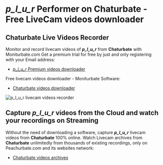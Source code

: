 # _p_l_u_r_ Performer on Chaturbate - Free LiveCam videos downloader

## Chaturbate Live Videos Recorder

Monitor and record livecam videos of **_p_l_u_r_** from **Chaturbate** with Moniturbate.com
Get a premium trial for free by just and only registering with your Email address:
* [_p_l_u_r_ Premium videos downloader](https://moniturbate.com/request-demo-licence-key.html)

Free livecam videos downloader - Moniturbate Software:
* [Chaturbate videos downloader](https://moniturbate.com/moniturbate-download-software.html)

![_p_l_u_r_ livecam videos recorder](https://peachurnet.com/templates/moniturbate-software.png)


## Capture _p_l_u_r_ videos from the Cloud and watch your recordings on Streaming

Without the need of downloading a software, capture **_p_l_u_r_** livecam videos from **Chaturbate** 100% online.
Watch Livecam archives from **Chaturbate** unlimitedly from thousands of existing recordings, only on Peachurbate.com and its websites network:
* [Chaturbate videos archives](https://peachurnet.com/)